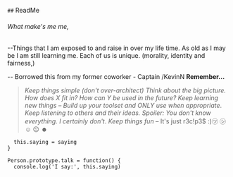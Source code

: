 `##` ReadMe

######  What make's me me,
 --Things that I am exposed to and raise in over my life time. As old as I may be I am still learning me. 
Each of us is unique. (morality, identity and fairness,)

-- Borrowed this from my former coworker - Captain /KevinN
**Remember…**
>    _Keep things simple (don't over-architect)_
>    _Think about the big picture. How does X fit in? How can Y be used in the future?_
>    _Keep learning new things – Build up your toolset and ONLY use when appropriate_.
>    _Keep listening to others and their ideas. Spoiler: You don't know everything. I certainly don't_.
>    _Keep things fun_ – It's just r3c!p3$ :)㋡ ㋛ ☺ ☹ ☻


```function Person(saying) {
  this.saying = saying
}

Person.prototype.talk = function() {
  console.log('I say:', this.saying)
```
